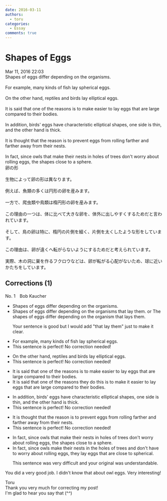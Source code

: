 ```yaml
---
date: 2016-03-11
authors:
  - toru
categories:
  - Essay
comments: true
---
```


# Shapes of Eggs
<div class="date">Mar 11, 2016 22:03</div>
<div id="post"><div id="body_show_ori">
Shapes of eggs differ depending on the organisms.<br/><br/>For example, many kinds of fish lay spherical eggs.<br/><br/>On the other hand, reptiles and birds lay elliptical eggs.<br/><br/>It is said that one of the reasons is to make easier to lay eggs that are large compared to their bodies.<br/><br/>In addition, birds' eggs have characteristic elliptical shapes, one side is thin, and the other hand is thick.<br/><br/>It is thought that the reason is to prevent eggs from rolling farther and farther away from their nests.<br/><br/>In fact, since owls that make their nests in holes of trees don't worry about rolling eggs, the shapes close to a sphere.
</div></div>

<!-- more -->

<div id="post_ja"><div id="body_show_mo">
卵の形<br/><br/>生物によって卵の形は異なります。<br/><br/>例えば、魚類の多くは円形の卵を産みます。<br/><br/>一方で、爬虫類や鳥類は楕円形の卵を産みます。<br/><br/>この理由の一つは、体に比べて大きな卵を、体外に出しやすくするためだと言われています。<br/><br/>そして、鳥の卵は特に、楕円の片側を細く、片側を太くしたような形をしています。<br/><br/>この理由は、卵が遠くへ転がらないようにするためだと考えられています。<br/><br/>実際、木の洞に巣を作るフクロウなどは、卵が転がる心配がないため、球に近いかたちをしています。
</div></div>

## Corrections (1)
<div id="block"><div class="first_name"> No. 1　<span class="just_name">Bob Kaucher</span></div><div id="block2">
<ul class="correction_field">
<li class="incorrect">Shapes of eggs differ depending on the organisms.</li>
<li class="corrected correct">
Shapes of eggs differ depending on the organisms that lay them. <span class="f_gray">or</span> The shapes of eggs differ depending on the organism that lays them.
<p class="correction_comment">Your sentence is good but I would add "that lay them" just to make it clear.</p>
</li>
</ul>
<ul class="correction_field">
<li class="incorrect">For example, many kinds of fish lay spherical eggs.</li>
<li class="corrected perfect">This sentence is perfect! No correction needed!</li>
</ul>
<ul class="correction_field">
<li class="incorrect">On the other hand, reptiles and birds lay elliptical eggs.</li>
<li class="corrected perfect">This sentence is perfect! No correction needed!</li>
</ul>
<ul class="correction_field">
<li class="incorrect">It is said that one of the reasons is to make easier to lay eggs that are large compared to their bodies.</li>
<li class="corrected correct">
It is said that one of the reasons <span class="f_blue">they do this</span> is to make <span class="f_blue">it</span> easier to lay eggs that are large compared to their bodies.
</li>
</ul>
<ul class="correction_field">
<li class="incorrect">In addition, birds' eggs have characteristic elliptical shapes, one side is thin, and the other hand is thick.</li>
<li class="corrected perfect">This sentence is perfect! No correction needed!</li>
</ul>
<ul class="correction_field">
<li class="incorrect">It is thought that the reason is to prevent eggs from rolling farther and farther away from their nests.</li>
<li class="corrected perfect">This sentence is perfect! No correction needed!</li>
</ul>
<ul class="correction_field">
<li class="incorrect">In fact, since owls that make their nests in holes of trees don't worry about rolling eggs, the shapes close to a sphere.</li>
<li class="corrected correct">
In fact, since owls make their nests in <span class="f_blue">the</span> holes of trees <span class="f_blue">and</span> don't <span class="f_blue">have to</span> worry about rolling eggs, <span class="f_blue">they lay eggs that are</span> close to <span class="f_blue">spherical</span>.
<p class="correction_comment">This sentence was very difficult and your original was understandable.</p>
</li>
</ul>
<p class="comment_small">
 You did a very good job. I didn't know that about owl eggs. Very interesting!
</p>

</div><div class="name"><span class="just_name">Toru</span><br>
Thank you very much for correcting my post!<br/>I'm glad to hear you say that (^^)
</div>
</div>
